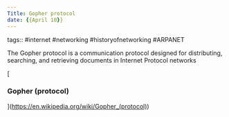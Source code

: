 ```yaml
---
Title: Gopher protocol
date: {{April 10}}
---
```

tags::  #internet #networking #historyofnetworking #ARPANET 


The Gopher protocol is a communication protocol designed for distributing, searching, and retrieving documents in Internet Protocol networks

[

### Gopher (protocol)

](https://en.wikipedia.org/wiki/Gopher_(protocol))